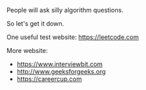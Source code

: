 People will ask silly algorithm questions.

So let's get it down.

One useful test website: https://leetcode.com

More website:
- https://www.interviewbit.com
- http://www.geeksforgeeks.org
- https://careercup.com
